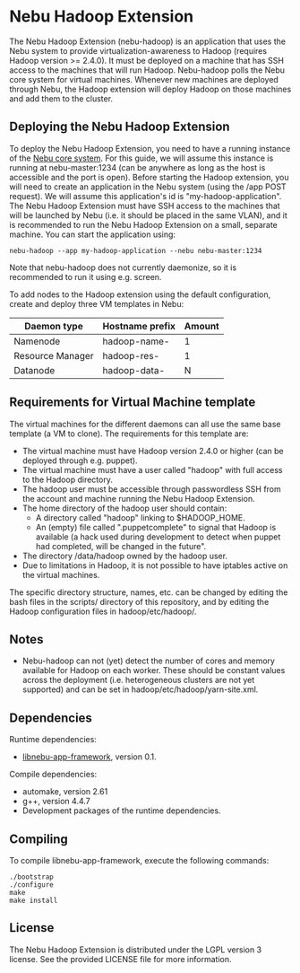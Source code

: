 Nebu Hadoop Extension
===

The Nebu Hadoop Extension (nebu-hadoop) is an application that uses the Nebu system to provide virtualization-awareness to Hadoop (requires Hadoop version >= 2.4.0). It must be deployed on a machine that has SSH access to the machines that will run Hadoop. Nebu-hadoop polls the Nebu core system for virtual machines. Whenever new machines are deployed through Nebu, the Hadoop extension will deploy Hadoop on those machines and add them to the cluster.

Deploying the Nebu Hadoop Extension
---

To deploy the Nebu Hadoop Extension, you need to have a running instance of the [Nebu core system](https://github.com/deltaforge/nebu-core). For this guide, we will assume this instance is running at nebu-master:1234 (can be anywhere as long as the host is accessible and the port is open). Before starting the Hadoop extension, you will need to create an application in the Nebu system (using the /app POST request). We will assume this application's id is "my-hadoop-application". The Nebu Hadoop Extension must have SSH access to the machines that will be launched by Nebu (i.e. it should be placed in the same VLAN), and it is recommended to run the Nebu Hadoop Extension on a small, separate machine. You can start the application using:

	nebu-hadoop --app my-hadoop-application --nebu nebu-master:1234

Note that nebu-hadoop does not currently daemonize, so it is recommended to run it using e.g. screen.

To add nodes to the Hadoop extension using the default configuration, create and deploy three VM templates in Nebu:

| Daemon type | Hostname prefix | Amount |
| --- | --- | --- |
| Namenode | hadoop-name- | 1 |
| Resource Manager | hadoop-res- | 1 |
| Datanode | hadoop-data- | N |

Requirements for Virtual Machine template
---

The virtual machines for the different daemons can all use the same base template (a VM to clone). The requirements for this template are:

 * The virtual machine must have Hadoop version 2.4.0 or higher (can be deployed through e.g. puppet).
 * The virtual machine must have a user called "hadoop" with full access to the Hadoop directory.
 * The hadoop user must be accessible through passwordless SSH from the account and machine running the Nebu Hadoop Extension.
 * The home directory of the hadoop user should contain:
   * A directory called "hadoop" linking to $HADOOP\_HOME.
   * An (empty) file called ".puppetcomplete" to signal that Hadoop is available (a hack used during development to detect when puppet had completed, will be changed in the future".
 * The directory /data/hadoop owned by the hadoop user.
 * Due to limitations in Hadoop, it is not possible to have iptables active on the virtual machines.

The specific directory structure, names, etc. can be changed by editing the bash files in the scripts/ directory of this repository, and by editing the Hadoop configuration files in hadoop/etc/hadoop/.

Notes
---

 * Nebu-hadoop can not (yet) detect the number of cores and memory available for Hadoop on each worker. These should be constant values across the deployment (i.e. heterogeneous clusters are not yet supported) and can be set in hadoop/etc/hadoop/yarn-site.xml.

Dependencies
---

Runtime dependencies:

 * [libnebu-app-framework](https://github.com/deltaforge/nebu-app-framework-cpp), version 0.1.
 
Compile dependencies:

 * automake, version 2.61
 * g++, version 4.4.7
 * Development packages of the runtime dependencies.
 
Compiling
---

To compile libnebu-app-framework, execute the following commands:

	./bootstrap
    ./configure
    make
    make install

License
---

The Nebu Hadoop Extension is distributed under the LGPL version 3 license. See the provided LICENSE file for more information.
